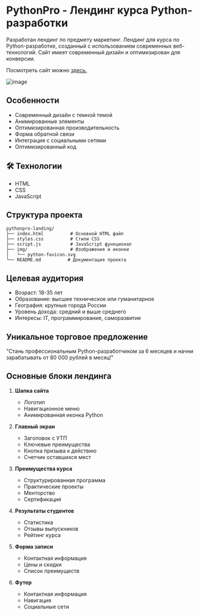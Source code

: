 # PythonPro - Лендинг курса Python-разработки

Разработан лендинг по предмету маркетинг. Лендинг для курса по Python-разработке, созданный с использованием современных веб-технологий. Сайт имеет современный дизайн и оптимизирован для конверсии.

Посмотреть сайт можно [здесь.](https://archive-of-practical-work-for-the-mpt.github.io/Marketing/)

![image](https://github.com/user-attachments/assets/4774c1ce-e524-43a6-8243-d704befb8d4b)

## Особенности

- Современный дизайн с темной темой
- Анимированные элементы
- Оптимизированная производительность
- Форма обратной связи
- Интеграция с социальными сетями
- Оптимизированный код

## 🛠 Технологии

- HTML
- CSS
- JavaScript

## Структура проекта

```
pythonpro-landing/
├── index.html          # Основной HTML файл
├── styles.css          # Стили CSS
├── script.js           # JavaScript функционал
├── img/                # Изображения и иконки
│   └── python-favicon.svg
└── README.md          # Документация проекта
```

## Целевая аудитория

- Возраст: 18-35 лет
- Образование: высшее техническое или гуманитарное
- География: крупные города России
- Уровень дохода: средний и выше среднего
- Интересы: IT, программирование, саморазвитие

## Уникальное торговое предложение

"Стань профессиональным Python-разработчиком за 6 месяцев и начни зарабатывать от 80 000 рублей в месяц!"

## Основные блоки лендинга

1. **Шапка сайта**

   - Логотип
   - Навигационное меню
   - Анимированная иконка Python

2. **Главный экран**

   - Заголовок с УТП
   - Ключевые преимущества
   - Кнопка призыва к действию
   - Счетчик оставшихся мест

3. **Преимущества курса**

   - Структурированная программа
   - Практические проекты
   - Менторство
   - Сертификация

4. **Результаты студентов**

   - Статистика
   - Отзывы выпускников
   - Рейтинг курса

5. **Форма записи**

   - Контактная информация
   - Цены и скидки
   - Список преимуществ

6. **Футер**
   - Контактная информация
   - Навигация
   - Социальные сети
